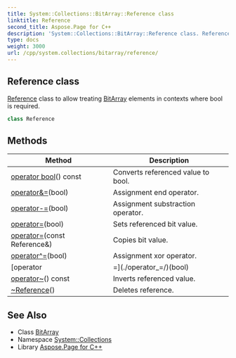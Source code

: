 ```yaml
---
title: System::Collections::BitArray::Reference class
linktitle: Reference
second_title: Aspose.Page for C++
description: 'System::Collections::BitArray::Reference class. Reference class to allow treating BitArray elements in contexts where bool is required in C++.'
type: docs
weight: 3000
url: /cpp/system.collections/bitarray/reference/
---
```

## Reference class


[Reference](./) class to allow treating [BitArray](../) elements in contexts where bool is required.

```cpp
class Reference
```

## Methods

| Method | Description |
| --- | --- |
| [operator bool](./operatorbool/)() const | Converts referenced value to bool. |
| [operator&=](./operator&=/)(bool) | Assignment end operator. |
| [operator-=](./operator-=/)(bool) | Assignment substraction operator. |
| [operator=](./operator=/)(bool) | Sets referenced bit value. |
| [operator=](./operator=/)(const Reference\&) | Copies bit value. |
| [operator^=](./operator^=/)(bool) | Assignment xor operator. |
| [operator|=](./operator_=/)(bool) | Assignment or operator. |
| [operator~](./operator~/)() const | Inverts referenced value. |
| [~Reference](./~reference/)() | Deletes reference. |
## See Also

* Class [BitArray](../)
* Namespace [System::Collections](../../)
* Library [Aspose.Page for C++](../../../)
